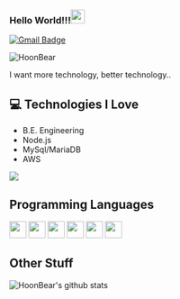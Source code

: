 
### Hello World!!!<img src="https://media.giphy.com/media/hvRJCLFzcasrR4ia7z/giphy.gif" width="25px">

[![Gmail Badge](https://img.shields.io/badge/-dev.jh.son@gmail.com-c14438?style=flat-square&logo=Gmail&logoColor=white&link=mailto:dev.jh.son@gmail.com)](mailto:dev.jh.son@gmail.comm)
<p align="left"> <img src="https://komarev.com/ghpvc/?username=HoonBear" alt="HoonBear" /> </p>

I want more technology, better technology..

## :computer: Technologies I Love
* B.E. Engineering
* Node.js
* MySql/MariaDB
* AWS

<img src = "https://github-readme-stats.vercel.app/api/top-langs/?username=HoonBear&layout=compact">

## Programming Languages
<img src = 'https://github.com/MarikIshtar007/MarikIshtar007/blob/master/images/html.svg' width='30'/> <img src = 'https://github.com/MarikIshtar007/MarikIshtar007/blob/master/images/css.svg' width='30'/> <img src = 'https://github.com/MarikIshtar007/MarikIshtar007/blob/master/images/js.svg' width='30'/>
 <img src = 'https://github.com/MarikIshtar007/MarikIshtar007/blob/master/images/sql.svg' width='30'/> <img src = 'https://github.com/MarikIshtar007/MarikIshtar007/blob/master/images/git.svg' width='30'/> <img src = 'https://github.com/MarikIshtar007/MarikIshtar007/blob/master/images/nodejs.svg' width='30'/>
 
## Other Stuff

![HoonBear's github stats](https://github-readme-stats.vercel.app/api?username=HoonBear&show_icons=true&hide=[%22issues%22])
